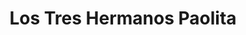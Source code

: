 ---
title: "Los Tres Hermanos Paolita"
url: /san-jose-de-maipo/los-tres-hermanos-paolita/
shop: comodidad
---